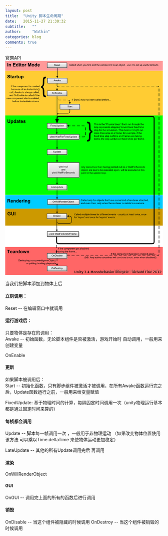 ```yaml
---
layout: post
title:  "Unity 脚本生命周期"
date:   2015-11-27 21:30:32
subtitle:   ""
author:     "Watkin"
categories: blog
comments: true
---
```

[官网API]
![1](/public/upload/1.png)

当我们把脚本添加到物体上后
<h4>立刻调用：</h4>
Reset -- 在编辑窗口中就调用

<h4>运行游戏后：</h4>

只要物体是存在的调用：<br>
Awake -- 初始函数，无论脚本组件是否被激活，游戏开始时 自动调用，一般用来创建变量 

OnEnable 

<h4>更新</h4>
如果脚本被调用后：<br>
Start --  初始化函数，只有脚步组件被激活才被调用，在所有Awake函数运行完之后，Update函数运行之前，一般用来给变量赋值

FixedUpdate: 基于物理时间的计算，每隔固定时间调用一次（unity物理运行基本都是通过固定时间来算的）

<h4>每桢都会调用</h4>
Update  --  脚本每一帧调用一次 ，一般用于非物理运动
（如果改变物体位置使用该方法 可以乘以Time.deltaTime 来使物体运动更加稳定）

LateUpdate -- 其他的所有Update调用完后 再调用
<h4>渲染</h4>
OnWillRenderObject  

<h4>GUI</h4>
OnGUI -- 调用完上面的所有的函数后进行调用


<h4>销毁</h4>
OnDisable -- 当这个组件被隐藏的时候调用     
OnDestroy -- 当这个组件被销毁的时候调用

[官网API]:http://docs.unity3d.com/Manual/ExecutionOrder.html
